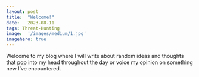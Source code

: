 ```yaml
---
layout:	post
title:	"Welcome!"
date:	2023-08-11
tags: Threat-Hunting
image:  '/images/medium/1.jpg'
imagehero: true
---
```


Welcome to my blog where I will write about random ideas and thoughts that pop into my head throughout the day or voice my opinion on something new I’ve encountered.
